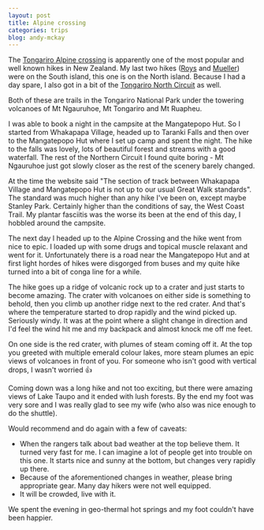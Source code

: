```yaml
---
layout: post
title: Alpine crossing
categories: trips
blog: andy-mckay
---
```


The [Tongariro Alpine crossing](https://www.doc.govt.nz/tongariroalpinecrossing) is apparently one of the most popular and well known hikes in New Zealand. My last two hikes ([Roys](https://mckay.pub/2025-03-25-roys-peak/) and [Mueller](https://mckay.pub/2025-03-27-mueller-hut/)) were on the South island, this one is on the North island. Because I had a day spare, I also got in a bit of the [Tongariro North Circuit](https://www.doc.govt.nz/tongarironortherncircuit) as well.

Both of these are trails in the Tongariro National Park under the towering volcanoes of Mt Ngauruhoe, Mt Tongariro and Mt Ruapheu.

I was able to book a night in the campsite at the Mangatepopo Hut. So I started from Whakapapa Village, headed up to Taranki Falls and then over to the Mangatepopo Hut where I set up camp and spent the night. The hike to the falls was lovely, lots of beautiful forest and streams with a good waterfall. The rest of the Northern Circuit I found quite boring - Mt Ngauruhoe just got slowly closer as the rest of the scenery barely changed.

<div class="strava-embed-placeholder" data-embed-type="activity" data-embed-id="13839389346" data-style="standard" data-from-embed="false"></div><script src="https://strava-embeds.com/embed.js"></script>

At the time the website said "The section of track between Whakapapa Village and Mangatepopo Hut is not up to our usual Great Walk standards". The standard was much higher than any hike I've been on, except maybe Stanley Park. Certainly higher than the conditions of say, the West Coast Trail. My plantar fasciitis was the worse its been at the end of this day, I hobbled around the campsite.

The next day I headed up to the Alpine Crossing and the hike went from nice to epic. I loaded up with some drugs and topical muscle relaxant and went for it. Unfortunately there is a road near the Mangatepopo Hut and at first light hordes of hikes were disgorged from buses and my quite hike turned into a bit of conga line for a while.

<div class="strava-embed-placeholder" data-embed-type="activity" data-embed-id="13847643978" data-style="standard" data-from-embed="false"></div><script src="https://strava-embeds.com/embed.js"></script>

The hike goes up a ridge of volcanic rock up to a crater and just starts to become amazing. The crater with volcanoes on either side is something to behold, then you climb up another ridge next to the red crater. And that's where the temperature started to drop rapidly and the wind picked up. Seriously windy. It was at the point where a slight change in direction and I'd feel the wind hit me and my backpack and almost knock me off me feet.

On one side is the red crater, with plumes of steam coming off it. At the top you greeted with multiple emerald colour lakes, more steam plumes an epic views of volcanoes in front of you. For someone who isn't good with vertical drops, I wasn't worried 👍

Coming down was a long hike and not too exciting, but there were amazing views of Lake Taupo and it ended with lush forests. By the end my foot was very sore and I was really glad to see my wife (who also was nice enough to do the shuttle).

Would recommend and do again with a few of caveats:
* When the rangers talk about bad weather at the top believe them. It turned very fast for me. I can imagine a lot of people get into trouble on this one. It starts nice and sunny at the bottom, but changes very rapidly up there.
* Because of the aforementioned changes in weather, please bring appropriate gear. Many day hikers were not well equipped.
* It will be crowded, live with it.

We spent the evening in geo-thermal hot springs and my foot couldn't have been happier.